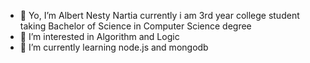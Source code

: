 - 👋 Yo, I’m Albert Nesty Nartia currently i am 3rd year college student taking Bachelor of Science in Computer Science degree 
- 👀 I’m interested in Algorithm and Logic
- 🌱 I’m currently learning node.js and mongodb


<!---
qiwwip/qiwwip is a ✨ special ✨ repository because its `README.md` (this file) appears on your GitHub profile.
You can click the Preview link to take a look at your changes.
--->
